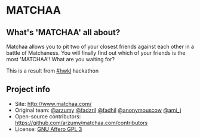 # MATCHAA

What's 'MATCHAA' all about?
------------
Matchaa allows you to pit two of your closest friends against each other in a battle of Matchaness. You will finally find out which of your friends is the most 'MATCHAA'! What are you waiting for?

This is a result from [#hwkl](http://hack.weekend.my/2011/08/01/programmers-turn-life-into-a-game-at-hackweekend/) hackathon 

Project info
------------

- Site: <http://www.matchaa.com/>
- Original team: [@arzumy](https://twitter.com/arzumy) [@fadzril](https://twitter.com/fadzril) [@fadhil](https://twitter.com/fadhil) [@anonymouscow](https://twitter.com/anonymouscow) [@ami_j](https://twitter.com/ami_j) 
- Open-source contributors: <https://github.com/arzumy/matchaa.com/contributors>
- License: [GNU Affero GPL 3](http://www.gnu.org/licenses/agpl-3.0.html)
